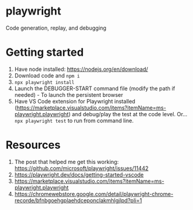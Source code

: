 # playwright
Code generation, replay, and debugging

# Getting started
1. Have node installed: https://nodejs.org/en/download/
2. Download code and `npm i`
3. `npx playwright install`
4. Launch the DEBUGGER-START command file (modify the path if needed) - To launch the persistent browser
5. Have VS Code extension for Playwright installed (https://marketplace.visualstudio.com/items?itemName=ms-playwright.playwright) and debug/play the test at the code level. Or... `npx playwright test` to run from command line.

# Resources
1. The post that helped me get this working: https://github.com/microsoft/playwright/issues/11442
2. https://playwright.dev/docs/getting-started-vscode
3. https://marketplace.visualstudio.com/items?itemName=ms-playwright.playwright
4. https://chromewebstore.google.com/detail/playwright-chrome-recorde/bfnbgoehgplaehdceponclakmhlgjlpd?pli=1
